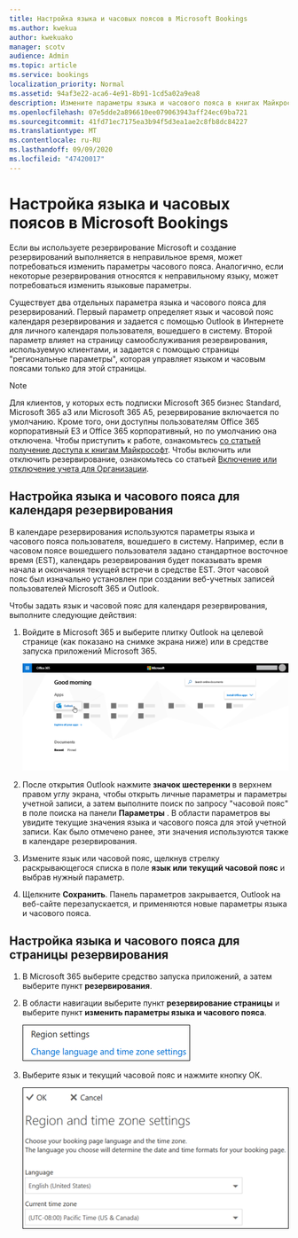 ```yaml
---
title: Настройка языка и часовых поясов в Microsoft Bookings
ms.author: kwekua
author: kwekuako
manager: scotv
audience: Admin
ms.topic: article
ms.service: bookings
localization_priority: Normal
ms.assetid: 94af3e22-aca6-4e91-8b91-1cd5a02a9ea8
description: Измените параметры языка и часового пояса в книгах Майкрософт. Если резервирования создаются в неправильное время, могут быть настроены резервирования для неправильного часового пояса.
ms.openlocfilehash: 07e5dde2a896610ee079063943aff24ec69ba721
ms.sourcegitcommit: 41fd71ec7175ea3b94f5d3ea1ae2c8fb8dc84227
ms.translationtype: MT
ms.contentlocale: ru-RU
ms.lasthandoff: 09/09/2020
ms.locfileid: "47420017"
---
```

# <a name="set-language-and-time-zones-in-microsoft-bookings"></a>Настройка языка и часовых поясов в Microsoft Bookings

Если вы используете резервирование Microsoft и создание резервирований выполняется в неправильное время, может потребоваться изменить параметры часового пояса. Аналогично, если некоторые резервирования относятся к неправильному языку, может потребоваться изменить языковые параметры.

Существует два отдельных параметра языка и часового пояса для резервирований. Первый параметр определяет язык и часовой пояс календаря резервирования и задается с помощью Outlook в Интернете для личного календаря пользователя, вошедшего в систему. Второй параметр влияет на страницу самообслуживания резервирования, используемую клиентами, и задается с помощью страницы "региональные параметры", которая управляет языком и часовым поясами только для этой страницы.

> [!NOTE]
> Для клиентов, у которых есть подписки Microsoft 365 бизнес Standard, Microsoft 365 a3 или Microsoft 365 A5, резервирование включается по умолчанию. Кроме того, они доступны пользователям Office 365 корпоративный E3 и Office 365 корпоративный, но по умолчанию она отключена. Чтобы приступить к работе, ознакомьтесь [со статьей получение доступа к книгам Майкрософт](get-access.md). Чтобы включить или отключить резервирование, ознакомьтесь со статьей [Включение или отключение учета для Организации](turn-bookings-on-or-off.md).

## <a name="setting-language-and-time-zone-for-a-booking-calendar"></a>Настройка языка и часового пояса для календаря резервирования

В календаре резервирования используются параметры языка и часового пояса пользователя, вошедшего в систему. Например, если в часовом поясе вошедшего пользователя задано стандартное восточное время (EST), календарь резервирования будет показывать время начала и окончания текущей встречи в средстве EST. Этот часовой пояс был изначально установлен при создании веб-учетных записей пользователей Microsoft 365 и Outlook.

Чтобы задать язык и часовой пояс для календаря резервирования, выполните следующие действия:

1. Войдите в Microsoft 365 и выберите плитку Outlook на целевой странице (как показано на снимке экрана ниже) или в средстве запуска приложений Microsoft 365.

   ![Изображение плитки Outlook на целевой странице Microsoft 365](../media/bookings-outlook-tile.png)

1. После открытия Outlook нажмите **значок шестеренки** в верхнем правом углу экрана, чтобы открыть личные параметры и параметры учетной записи, а затем выполните поиск по запросу "часовой пояс" в поле поиска на панели **Параметры** . В области параметров вы увидите текущие значения языка и часового пояса для этой учетной записи. Как было отмечено ранее, эти значения используются также в календаре резервирования.

1. Измените язык или часовой пояс, щелкнув стрелку раскрывающегося списка в поле **язык или текущий часовой пояс** и выбрав нужный параметр.

1. Щелкните **Сохранить**. Панель параметров закрывается, Outlook на веб-сайте перезапускается, и применяются новые параметры языка и часового пояса.

## <a name="setting-the-language-and-time-zone-for-the-booking-page"></a>Настройка языка и часового пояса для страницы резервирования

1. В Microsoft 365 выберите средство запуска приложений, а затем выберите пункт **резервирования**.

1. В области навигации выберите пункт **резервирование страницы** и выберите пункт **изменить параметры языка и часового пояса**.

   ![Снимок экрана: изменение ссылки на параметры языка и часового пояса](../media/bookings-region-language-timezone-settings.png)

1. Выберите язык и текущий часовой пояс и нажмите кнопку ОК.

   ![Снимок экрана: параметры языка и часового пояса](../media/bookings-region-timezone-settings.png)
